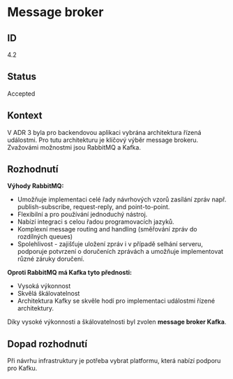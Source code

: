 # Message broker

## ID

4.2

## Status 

Accepted

## Kontext 

V ADR 3 byla pro backendovou aplikaci vybrána architektura řízená událostmi. Pro tutu architekturu je klíčový výběr message brokeru. Zvažovámi možnostmi jsou RabbitMQ a Kafka.

## Rozhodnutí 

**Výhody RabbitMQ:**
- Umožňuje implementaci celé řady návrhových vzorů zasílání zpráv např. publish-subscribe, request-reply, and point-to-point.
- Flexibilní a pro používání jednoduchý nástroj.
- Nabízí integraci s celou řadou programovacích jazyků.
- Komplexní message routing and handling (směřování zpráv do rozdílných queues)
- Spolehlivost - zajišťuje uložení zpráv i v případě selhání serveru, podporuje potvrzení o doručeních zprávách a umožňuje implementovat různé záruky doručení.

**Oproti RabbitMQ má Kafka tyto přednosti:**
- Vysoká výkonnost
- Skvělá škálovatelnost
- Architektura Kafky se skvěle hodí pro implementaci událostmi řízené architektury.

Díky vysoké výkonnosti a škálovatelnosti byl zvolen **message broker Kafka**.

## Dopad rozhodnutí

Při návrhu infrastruktury je potřeba vybrat platformu, která nabízí podporu pro Kafku. 